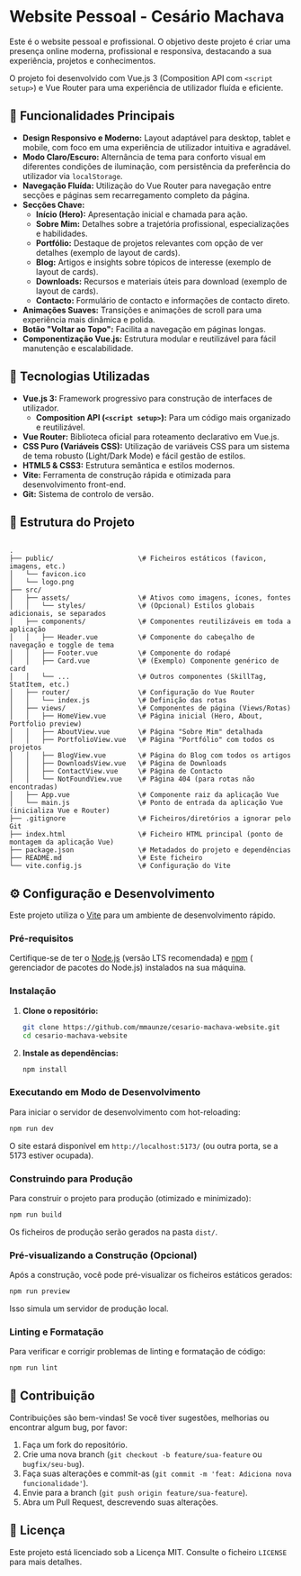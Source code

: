 # Website Pessoal - Cesário Machava
 
Este é o website pessoal e profissional. O objetivo deste projeto é
criar uma presença online moderna, profissional e responsiva, destacando a sua experiência, projetos e conhecimentos.

O projeto foi desenvolvido com Vue.js 3 (Composition API com `<script setup>`) e Vue Router para uma experiência de
utilizador fluída e eficiente.

## 🌟 Funcionalidades Principais

* **Design Responsivo e Moderno:** Layout adaptável para desktop, tablet e mobile, com foco em uma experiência de
  utilizador intuitiva e agradável.
* **Modo Claro/Escuro:** Alternância de tema para conforto visual em diferentes condições de iluminação, com
  persistência da preferência do utilizador via `localStorage`.
* **Navegação Fluída:** Utilização do Vue Router para navegação entre secções e páginas sem recarregamento completo da
  página.
* **Secções Chave:**
    * **Início (Hero):** Apresentação inicial e chamada para ação.
    * **Sobre Mim:** Detalhes sobre a trajetória profissional, especializações e habilidades.
    * **Portfólio:** Destaque de projetos relevantes com opção de ver detalhes (exemplo de layout de cards).
    * **Blog:** Artigos e insights sobre tópicos de interesse (exemplo de layout de cards).
    * **Downloads:** Recursos e materiais úteis para download (exemplo de layout de cards).
    * **Contacto:** Formulário de contacto e informações de contacto direto.
* **Animações Suaves:** Transições e animações de scroll para uma experiência mais dinâmica e polida.
* **Botão "Voltar ao Topo":** Facilita a navegação em páginas longas.
* **Componentização Vue.js:** Estrutura modular e reutilizável para fácil manutenção e escalabilidade.

## 🚀 Tecnologias Utilizadas

* **Vue.js 3:** Framework progressivo para construção de interfaces de utilizador.
    * **Composition API (`<script setup>`):** Para um código mais organizado e reutilizável.
* **Vue Router:** Biblioteca oficial para roteamento declarativo em Vue.js.
* **CSS Puro (Variáveis CSS):** Utilização de variáveis CSS para um sistema de tema robusto (Light/Dark Mode) e fácil
  gestão de estilos.
* **HTML5 & CSS3:** Estrutura semântica e estilos modernos.
* **Vite:** Ferramenta de construção rápida e otimizada para desenvolvimento front-end.
* **Git:** Sistema de controlo de versão.

## 📂 Estrutura do Projeto

```

.
├── public/                     \# Ficheiros estáticos (favicon, imagens, etc.)
│   └── favicon.ico
│   └── logo.png
├── src/
│   ├── assets/                 \# Ativos como imagens, ícones, fontes
│   │   └── styles/             \# (Opcional) Estilos globais adicionais, se separados
│   ├── components/             \# Componentes reutilizáveis em toda a aplicação
│   │   ├── Header.vue          \# Componente do cabeçalho de navegação e toggle de tema
│   │   ├── Footer.vue          \# Componente do rodapé
│   │   ├── Card.vue            \# (Exemplo) Componente genérico de card
│   │   └── ...                 \# Outros componentes (SkillTag, StatItem, etc.)
│   ├── router/                 \# Configuração do Vue Router
│   │   └── index.js            \# Definição das rotas
│   ├── views/                  \# Componentes de página (Views/Rotas)
│   │   ├── HomeView.vue        \# Página inicial (Hero, About, Portfolio preview)
│   │   ├── AboutView.vue       \# Página "Sobre Mim" detalhada
│   │   ├── PortfolioView.vue   \# Página "Portfólio" com todos os projetos
│   │   ├── BlogView.vue        \# Página do Blog com todos os artigos
│   │   ├── DownloadsView.vue   \# Página de Downloads
│   │   ├── ContactView.vue     \# Página de Contacto
│   │   └── NotFoundView.vue    \# Página 404 (para rotas não encontradas)
│   ├── App.vue                 \# Componente raiz da aplicação Vue
│   └── main.js                 \# Ponto de entrada da aplicação Vue (inicializa Vue e Router)
├── .gitignore                  \# Ficheiros/diretórios a ignorar pelo Git
├── index.html                  \# Ficheiro HTML principal (ponto de montagem da aplicação Vue)
├── package.json                \# Metadados do projeto e dependências
├── README.md                   \# Este ficheiro
└── vite.config.js              \# Configuração do Vite

````

## ⚙️ Configuração e Desenvolvimento

Este projeto utiliza o [Vite](https://vitejs.dev/) para um ambiente de desenvolvimento rápido.

### Pré-requisitos

Certifique-se de ter o [Node.js](https://nodejs.org/) (versão LTS recomendada) e [npm](https://www.npmjs.com/) (
gerenciador de pacotes do Node.js) instalados na sua máquina.

### Instalação

1. **Clone o repositório:**

   ```bash
   git clone https://github.com/mmaunze/cesario-machava-website.git
   cd cesario-machava-website
   ```

2. **Instale as dependências:**

   ```bash
   npm install
   ```

### Executando em Modo de Desenvolvimento

Para iniciar o servidor de desenvolvimento com hot-reloading:

```bash
npm run dev
````

O site estará disponível em `http://localhost:5173/` (ou outra porta, se a 5173 estiver ocupada).

### Construindo para Produção

Para construir o projeto para produção (otimizado e minimizado):

```bash
npm run build
```

Os ficheiros de produção serão gerados na pasta `dist/`.

### Pré-visualizando a Construção (Opcional)

Após a construção, você pode pré-visualizar os ficheiros estáticos gerados:

```bash
npm run preview
```

Isso simula um servidor de produção local.

### Linting e Formatação

Para verificar e corrigir problemas de linting e formatação de código:

```bash
npm run lint
```

## 🤝 Contribuição

Contribuições são bem-vindas\! Se você tiver sugestões, melhorias ou encontrar algum bug, por favor:

1. Faça um fork do repositório.
2. Crie uma nova branch (`git checkout -b feature/sua-feature` ou `bugfix/seu-bug`).
3. Faça suas alterações e commit-as (`git commit -m 'feat: Adiciona nova funcionalidade'`).
4. Envie para a branch (`git push origin feature/sua-feature`).
5. Abra um Pull Request, descrevendo suas alterações.

## 📄 Licença

Este projeto está licenciado sob a Licença MIT. Consulte o ficheiro `LICENSE` para mais detalhes.
